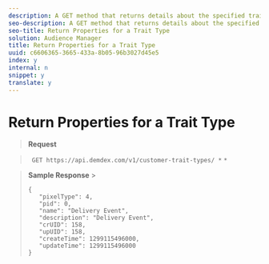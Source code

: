 ```yaml
---
description: A GET method that returns details about the specified trait type.
seo-description: A GET method that returns details about the specified trait type.
seo-title: Return Properties for a Trait Type
solution: Audience Manager
title: Return Properties for a Trait Type
uuid: c6606365-3665-433a-8b05-96b3027d45e5
index: y
internal: n
snippet: y
translate: y
---
```


# Return Properties for a Trait Type


>**Request** 

>` GET https://api.demdex.com/v1/customer-trait-types/ *` <customerTraitTypeId>`*` 

>**Sample Response** >
>```
>{ 
>    "pixelType": 4, 
>    "pid": 0, 
>    "name": "Delivery Event", 
>    "description": "Delivery Event", 
>    "crUID": 158, 
>    "upUID": 158, 
>    "createTime": 1299115496000, 
>    "updateTime": 1299115496000 
>}
>```

